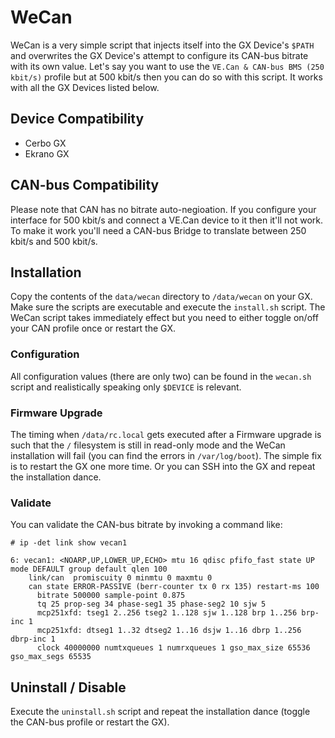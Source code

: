 # WeCan

WeCan is a very simple script that injects itself into the GX Device's `$PATH` and overwrites the GX Device's attempt to configure its CAN-bus bitrate with its own value. Let's say you want to use the `VE.Can & CAN-bus BMS (250 kbit/s)` profile but at 500 kbit/s then you can do so with this script. It works with all the GX Devices listed below.

## Device Compatibility

- Cerbo GX
- Ekrano GX

## CAN-bus Compatibility

Please note that CAN has no bitrate auto-negioation. If you configure your interface for 500 kbit/s and connect a VE.Can device to it then it'll not work. To make it work you'll need a CAN-bus Bridge to translate between 250 kbit/s and 500 kbit/s.

## Installation

Copy the contents of the `data/wecan` directory to `/data/wecan` on your GX. Make sure the scripts are executable and execute the `install.sh` script. The WeCan script takes immediately effect but you need to either toggle on/off your CAN profile once or restart the GX.

### Configuration

All configuration values (there are only two) can be found in the `wecan.sh` script and realistically speaking only `$DEVICE` is relevant.

### Firmware Upgrade

The timing when `/data/rc.local` gets executed after a Firmware upgrade is such that the `/` filesystem is still in read-only mode and the WeCan installation will fail (you can find the errors in `/var/log/boot`). The simple fix is to restart the GX one more time. Or you can SSH into the GX and repeat the installation dance.

### Validate

You can validate the CAN-bus bitrate by invoking a command like:

```
# ip -det link show vecan1
```

```
6: vecan1: <NOARP,UP,LOWER_UP,ECHO> mtu 16 qdisc pfifo_fast state UP mode DEFAULT group default qlen 100
    link/can  promiscuity 0 minmtu 0 maxmtu 0 
    can state ERROR-PASSIVE (berr-counter tx 0 rx 135) restart-ms 100 
	  bitrate 500000 sample-point 0.875 
	  tq 25 prop-seg 34 phase-seg1 35 phase-seg2 10 sjw 5
	  mcp251xfd: tseg1 2..256 tseg2 1..128 sjw 1..128 brp 1..256 brp-inc 1
	  mcp251xfd: dtseg1 1..32 dtseg2 1..16 dsjw 1..16 dbrp 1..256 dbrp-inc 1
	  clock 40000000 numtxqueues 1 numrxqueues 1 gso_max_size 65536 gso_max_segs 65535
```

## Uninstall / Disable

Execute the `uninstall.sh` script and repeat the installation dance (toggle the CAN-bus profile or restart the GX).